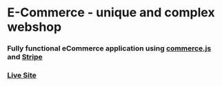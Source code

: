 # E-Commerce - unique and complex webshop

### Fully functional eCommerce application using [commerce.js](https://commercejs.com/) and [Stripe](https://stripe.com/)

### [Live Site](https://commerce-js.netlify.app/)

